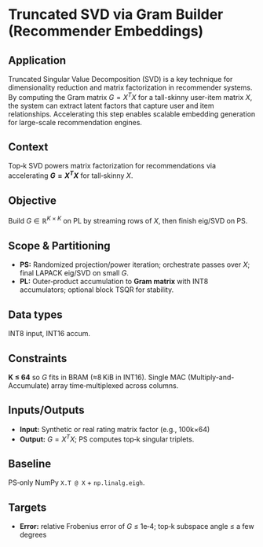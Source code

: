 # Truncated SVD via Gram Builder (Recommender Embeddings)

## Application
Truncated Singular Value Decomposition (SVD) is a key technique for dimensionality reduction and matrix factorization in recommender systems. By computing the Gram matrix $G = X^T X$ for a tall-skinny user-item matrix $X$, the system can extract latent factors that capture user and item relationships. Accelerating this step enables scalable embedding generation for large-scale recommendation engines.

## Context
Top‑k SVD powers matrix factorization for recommendations via accelerating **$G=X^T X$** for tall‑skinny $X$.

## Objective
Build $G\in\mathbb{R}^{K\times K}$ on PL by streaming rows of $X$, then finish eig/SVD on PS.

## Scope & Partitioning
- **PS:** Randomized projection/power iteration; orchestrate passes over $X$; final LAPACK eig/SVD on small $G$.
- **PL:** Outer‑product accumulation to **Gram matrix** with INT8 accumulators; optional block TSQR for stability.

## Data types
INT8 input, INT16 accum.

## Constraints
**K ≤ 64** so $G$ fits in BRAM (≈8 KiB in INT16). Single MAC (Multiply-and-Accumulate) array time‑multiplexed across columns.

## Inputs/Outputs
- **Input:** Synthetic or real rating matrix factor (e.g., 100k×64)
- **Output:** $G=X^T X$; PS computes top‑k singular triplets.

## Baseline
PS‑only NumPy `X.T @ X` + `np.linalg.eigh`.

## Targets
- **Error:** relative Frobenius error of $G$ ≤ 1e‑4; top‑k subspace angle ≤ a few degrees
